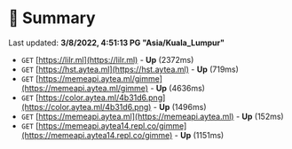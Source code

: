 # 📖 Summary
Last updated: **3/8/2022, 4:51:13 PG "Asia/Kuala_Lumpur"**

- `GET` [https://lilr.ml](https://lilr.ml) - **Up** (2372ms)
- `GET` [https://hst.aytea.ml](https://hst.aytea.ml) - **Up** (719ms)
- `GET` [https://memeapi.aytea.ml/gimme](https://memeapi.aytea.ml/gimme) - **Up** (4636ms)
- `GET` [https://color.aytea.ml/4b31d6.png](https://color.aytea.ml/4b31d6.png) - **Up** (1496ms)
- `GET` [https://memeapi.aytea.ml](https://memeapi.aytea.ml) - **Up** (152ms)
- `GET` [https://memeapi.aytea14.repl.co/gimme](https://memeapi.aytea14.repl.co/gimme) - **Up** (1151ms)
